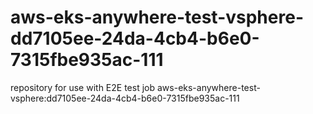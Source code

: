 # aws-eks-anywhere-test-vsphere-dd7105ee-24da-4cb4-b6e0-7315fbe935ac-111
repository for use with E2E test job aws-eks-anywhere-test-vsphere:dd7105ee-24da-4cb4-b6e0-7315fbe935ac-111
